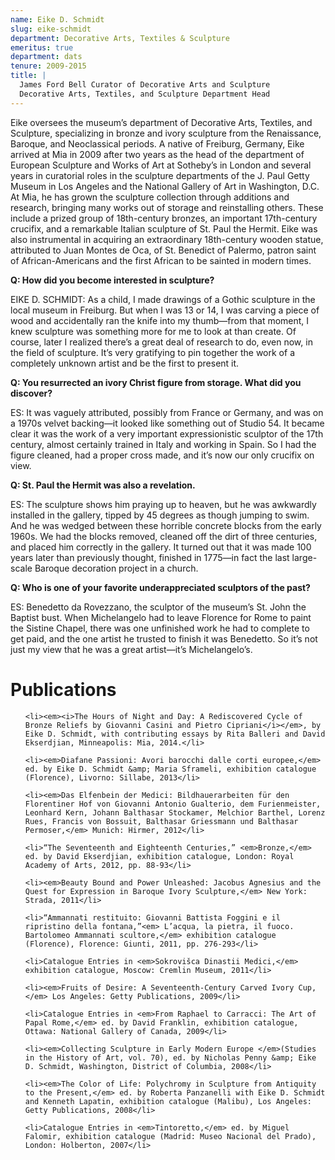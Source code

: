 ```yaml
---
name: Eike D. Schmidt
slug: eike-schmidt
department: Decorative Arts, Textiles & Sculpture
emeritus: true
department: dats
tenure: 2009-2015
title: |
  James Ford Bell Curator of Decorative Arts and Sculpture
  Decorative Arts, Textiles, and Sculpture Department Head
---
```


Eike oversees the museum’s department of Decorative Arts, Textiles, and Sculpture, specializing in bronze and ivory sculpture from the Renaissance, Baroque, and Neoclassical periods. A native of Freiburg, Germany, Eike arrived at Mia in 2009 after two years as the head of the department of European Sculpture and Works of Art at Sotheby’s in London and several years in curatorial roles in the sculpture departments of the J. Paul Getty Museum in Los Angeles and the National Gallery of Art in Washington, D.C. At Mia, he has grown the sculpture collection through additions and research, bringing many works out of storage and reinstalling others. These include a prized group of 18th-century bronzes, an important 17th-century crucifix, and a remarkable Italian sculpture of St. Paul the Hermit. Eike was also instrumental in acquiring an extraordinary 18th-century wooden statue, attributed to Juan Montes de Oca, of St. Benedict of Palermo, patron saint of African-Americans and the first African to be sainted in modern times.

<b>

</b><strong>Q: How did you become interested in sculpture?</strong>

EIKE D. SCHMIDT: As a child, I made drawings of a Gothic sculpture in the local museum in Freiburg. But when I was 13 or 14, I was carving a piece of wood and accidentally ran the knife into my thumb—from that moment, I knew sculpture was something more for me to look at than create. Of course, later I realized there’s a great deal of research to do, even now, in the field of sculpture. It’s very gratifying to pin together the work of a completely unknown artist and be the first to present it.

<b>

</b><strong>Q: You resurrected an ivory Christ figure from storage. What did you discover?</strong>

ES: It was vaguely attributed, possibly from France or Germany, and was on a 1970s velvet backing—it looked like something out of Studio 54. It became clear it was the work of a very important expressionistic sculptor of the 17th century, almost certainly trained in Italy and working in Spain. So I had the figure cleaned, had a proper cross made, and it’s now our only crucifix on view.

<b>

</b><strong>Q: St. Paul the Hermit was also a revelation.</strong>

ES: The sculpture shows him praying up to heaven, but he was awkwardly installed in the gallery, tipped by 45 degrees as though jumping to swim. And he was wedged between these horrible concrete blocks from the early 1960s. We had the blocks removed, cleaned off the dirt of three centuries, and placed him correctly in the gallery. It turned out that it was made 100 years later than previously thought, finished in 1775—in fact the last large-scale Baroque decoration project in a church.

<b>

</b><strong>Q: Who is one of your favorite underappreciated sculptors of the past?</strong>

ES: Benedetto da Rovezzano, the sculptor of the museum’s St. John the Baptist bust. When Michelangelo had to leave Florence for Rome to paint the Sistine Chapel, there was one unfinished work he had to complete to get paid, and the one artist he trusted to finish it was Benedetto. So it’s not just my view that he was a great artist—it’s Michelangelo’s.

# Publications

<ul>

	<li><em><i>The Hours of Night and Day: A Rediscovered Cycle of Bronze Reliefs by Giovanni Casini and Pietro Cipriani</i></em>, by Eike D. Schmidt, with contributing essays by Rita Balleri and David Ekserdjian, Minneapolis: Mia, 2014.</li>

	<li><em>Diafane Passioni: Avori barocchi dalle corti europee,</em> ed. by Eike D. Schmidt &amp; Maria Sframeli, exhibition catalogue (Florence), Livorno: Sillabe, 2013</li>

	<li><em>Das Elfenbein der Medici: Bildhauerarbeiten für den Florentiner Hof von Giovanni Antonio Gualterio, dem Furienmeister, Leonhard Kern, Johann Balthasar Stockamer, Melchior Barthel, Lorenz Rues, Francis von Bossuit, Balthasar Griessmann und Balthasar Permoser,</em> Munich: Hirmer, 2012</li>

	<li>“The Seventeenth and Eighteenth Centuries,” <em>Bronze,</em> ed. by David Ekserdjian, exhibition catalogue, London: Royal Academy of Arts, 2012, pp. 88-93</li>

	<li><em>Beauty Bound and Power Unleashed: Jacobus Agnesius and the Quest for Expression in Baroque Ivory Sculpture,</em> New York: Strada, 2011</li>

	<li>“Ammannati restituito: Giovanni Battista Foggini e il ripristino della fontana,”<em> L’acqua, la pietra, il fuoco. Bartolomeo Ammannati scultore,</em> exhibition catalogue (Florence), Florence: Giunti, 2011, pp. 276-293</li>

	<li>Catalogue Entries in <em>Sokrovišca Dinastii Medici,</em> exhibition catalogue, Moscow: Cremlin Museum, 2011</li>

	<li><em>Fruits of Desire: A Seventeenth-Century Carved Ivory Cup,</em> Los Angeles: Getty Publications, 2009</li>

	<li>Catalogue Entries in <em>From Raphael to Carracci: The Art of Papal Rome,</em> ed. by David Franklin, exhibition catalogue, Ottawa: National Gallery of Canada, 2009</li>

	<li><em>Collecting Sculpture in Early Modern Europe </em>(Studies in the History of Art, vol. 70), ed. by Nicholas Penny &amp; Eike D. Schmidt, Washington, District of Columbia, 2008</li>

	<li><em>The Color of Life: Polychromy in Sculpture from Antiquity to the Present,</em> ed. by Roberta Panzanelli with Eike D. Schmidt and Kenneth Lapatin, exhibition catalogue (Malibu), Los Angeles: Getty Publications, 2008</li>

	<li>Catalogue Entries in <em>Tintoretto,</em> ed. by Miguel Falomir, exhibition catalogue (Madrid: Museo Nacional del Prado), London: Holberton, 2007</li>

</ul>
